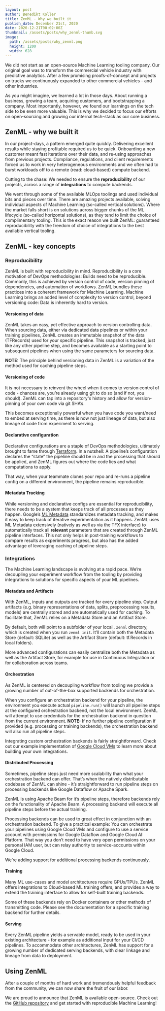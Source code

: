 ```yaml
---
layout: post
author: Benedikt Koller
title: ZenML - Why we built it
publish_date: December 21st, 2020
date: 2020-12-21T00:02:00Z
thumbnail: /assets/posts/why_zenml-thumb.svg
image:
  path: /assets/posts/why_zenml.png
  height: 1200
  width: 628
---
```


We did not start as an open-source Machine Learning tooling company. Our original goal was to transform the commercial vehicle industry with predictive analytics. After a few promising proofs-of-concept and projects on trucks we continuously expanded to other commercial vehicles - and other industries.

As you might imagine, we learned a lot in those days. About running a business, growing a team, acquiring customers, and bootstrapping a company. Most importantly, however, we found our learnings on the tech side to be even more valuable. This is why we decided to focus our efforts on open-sourcing and growing our internal tech-stack as our core business.

## ZenML - why we built it
In our project-days, a pattern emerged quite quickly. Delivering excellent results while staying profitable required us to be quick. Onboarding a new customer meant fast iterations over their data, and re-using approaches from previous projects. Compliance, regulations, and client requirements forced us to work in very heterogeneous environments and we often had to burst workloads off to a remote (read: cloud-based) compute backend.

Cutting to the chase: We needed to ensure the **reproducibility** of our projects, across a range of **integrations** to compute backends.

We went through some of the available MLOps toolings and used individual bits and pieces over time. There are amazing projects available, solving individual aspects of Machine Learning (so-called vertical solutions). Where the market falls short is on solutions across bigger chunks of the ML lifecycle (so-called horizontal solutions), as they tend to limit the choice of complimentary tooling. This is the exact reason we built ZenML: guaranteed reproducibility with the freedom of choice of integrations to the best available vertical tooling. 

## ZenML - key concepts
### Reproducibility

ZenML is built with reproducibility in mind. Reproducibility is a core motivation of DevOps methodologies: Builds need to be reproducible. Commonly, this is achieved by version control of code, version pinning of dependencies, and automation of workflows. ZenML bundles these practices into a coherent framework for Machine Learning.
Machine Learning brings an added level of complexity to version control, beyond versioning code: Data is inherently hard to version. 
#### Versioning of data
ZenML takes an easy, yet effective approach to version controlling data. When sourcing data, either via dedicated data pipelines or within your training pipelines, ZenML creates an immutable snapshot of the data (TFRecords) used for your specific pipeline. This snapshot is tracked, just like any other pipeline step, and becomes available as a starting point to subsequent pipelines when using the same parameters for sourcing data.

**NOTE:** The principle behind versioning data in ZenML is a variation of the method used for caching pipeline steps.
#### Versioning of code
It is not necessary to reinvent the wheel when it comes to version control of code - chances are, you’re already using git to do so (and if not, you should). ZenML can tap into a repository's history and allow for version-pinning of your own code via git SHA’s. 

This becomes exceptionally powerful when you have code you want/need to embed at serving time, as there is now not just lineage of data, but also lineage of code from experiment to serving.
#### Declarative configuration
Declarative configurations are a staple of DevOps methodologies, ultimately brought to fame through [Terraform](https://terraform.io). In a nutshell: A pipeline’s configuration declares the “state” the pipeline should be in and the processing that should be applied, and ZenML figures out where the code lies and what computations to apply.

That way, when your teammate clones your repo and re-runs a pipeline config on a different environment, the pipeline remains reproducible. 
#### Metadata Tracking
While versioning and declarative configs are essential for reproducibility, there needs to be a system that keeps track of all processes as they happen. Google’s [ML Metadata](https://github.com/google/ml-metadata) standardizes metadata tracking, and makes it easy to keep track of iterative experimentation as it happens. ZenML uses ML Metadata extensively (natively as well as via the TFX interface) to automatically track all **relevant** parameters that are created through ZenML pipeline interfaces. This not only helps in post-training workflows to compare results as experiments progress, but also has the added advantage of leveraging caching of pipeline steps.
### Integrations

The Machine Learning landscape is evolving at a rapid pace. We’re decoupling your experiment workflow from the tooling by providing integrations to solutions for specific aspects of your ML pipelines.

#### Metadata and Artifacts

With ZenML, inputs and outputs are tracked for every pipeline step. Output artifacts (e.g. binary representations of data, splits, preprocessing results, models) are centrally stored and are automatically used for caching. To facilitate that, ZenML relies on a Metadata Store and an Artifact Store.

By default, both will point to a subfolder of your local `.zenml` directory, which is created when you run `zenml init`. It’ll contain both the Metadata Store (default: SQLite) as well as the Artifact Store (default: tf.Records in local folders).

More advanced configurations can easily centralize both the Metadata as well as the Artifact Store, for example for use in Continuous Integration or for collaboration across teams.
#### Orchestration
As ZenML is centered on decoupling workflow from tooling we provide a growing number of out-of-the-box supported backends for orchestration. 

When you configure an orchestration backend for your pipeline, the environment you execute actual `pipeline.run()` will launch all pipeline steps at the configured orchestration backend, not the local environment. ZenML will attempt to use credentials for the orchestration backend in question from the current environment.
**NOTE:** If no further pipeline configuration if provided (e.g. processing or training backends), the orchestration backend will also run all pipeline steps.

Integrating custom orchestration backends is fairly straightforward. Check out our example implementation of [Google Cloud VMs](https://github.com/zenml-io/zenml/tree/main/zenml/core/backends/orchestrator/gcp) to learn more about building your own integrations.
#### Distributed Processing
Sometimes, pipeline steps just need more scalability than what your orchestration backend can offer. That’s when the natively distributable codebase of ZenML can shine - it’s straightforward to run pipeline steps on processing backends like Google Dataflow or Apache Spark. 

ZenML is using Apache Beam for it’s pipeline steps, therefore backends rely on the functionality of Apache Beam. A processing backend will execute all pipeline steps before the actual training.

Processing backends can be used to great effect in conjunction with an orchestration backend. To give a practical example: You can orchestrate your pipelines using Google Cloud VMs and configure to use a service account with permissions for Google Dataflow and Google Cloud AI Platform. That way you don’t need to have very open permissions on your personal IAM user, but can relay authority to service-accounts within Google Cloud.

We’re adding support for additional processing backends continuously.

#### Training
Many ML use-cases and model architectures require GPUs/TPUs. ZenML offers integrations to Cloud-based ML training offers, and provides a way to extend the training interface to allow for self-built training backends. 

Some of these backends rely on Docker containers or other methods of transmitting code. Please see the documentation for a specific training backend for further details. 

#### Serving
Every ZenML pipeline yields a servable model, ready to be used in your existing architecture - for example as additional input for your CI/CD pipelines. To accommodate other architectures, ZenML has support for a growing number of dedicated serving backends, with clear linkage and lineage from data to deployment. 

## Using ZenML
After a couple of months of hard work and tremendously helpful feedback from the community, we can now share the fruit of our labor.

We are proud to announce that ZenML is available open-source. Check out the [GitHub repository](https://github.com/zenml-io/zenml) and get started with reproducible Machine Learning!
